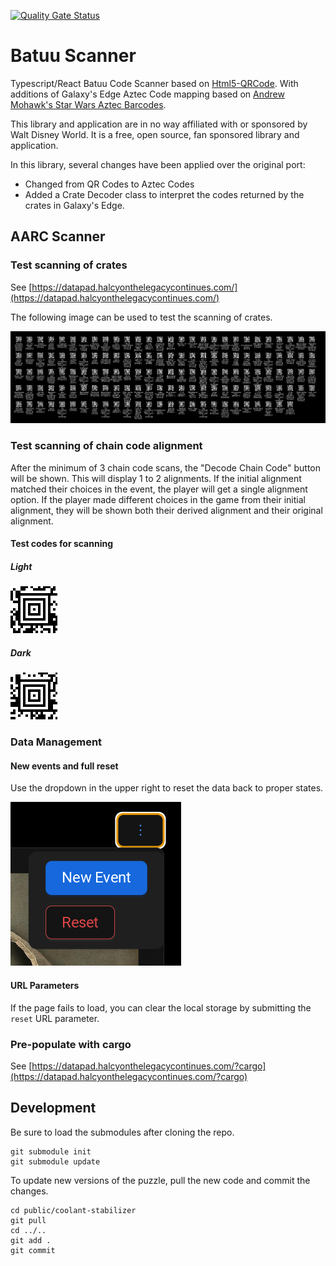 [![Quality Gate Status](https://sonarcloud.io/api/project_badges/measure?project=josephrkramer_batuu-scanner2&metric=alert_status)](https://sonarcloud.io/summary/new_code?id=josephrkramer_batuu-scanner2)

# Batuu Scanner

Typescript/React Batuu Code Scanner based on [Html5-QRCode](https://github.com/mebjas/html5-qrcode). With additions of Galaxy's Edge Aztec Code mapping based on [Andrew Mohawk's Star Wars Aztec Barcodes](https://github.com/AndrewMohawk/StarwarsAztec).

This library and application are in no way affiliated with or sponsored by Walt Disney World. It is a free, open source, fan sponsored library and application.

In this library, several changes have been applied over the original port:

- Changed from QR Codes to Aztec Codes
- Added a Crate Decoder class to interpret the codes returned by the crates in Galaxy's Edge.

## AARC Scanner

### Test scanning of crates

See [https://datapad.halcyonthelegacycontinues.com/](https://datapad.halcyonthelegacycontinues.com/)

The following image can be used to test the scanning of crates.

![Single Image of all Barcodes](single_image_of_all_barcodes.png "Single Image of all Barcodes")

### Test scanning of chain code alignment

After the minimum of 3 chain code scans, the "Decode Chain Code" button will be shown. This will display 1 to 2 alignments. If the initial alignment matched their choices in the event, the player will get a single alignment option. If the player made different choices in the game from their initial alignment, they will be shown both their derived alignment and their original alignment.

#### Test codes for scanning

##### Light

![Light Chain Code](public/aztec/LIGHT.png "Light Chain Code")

##### Dark

![Dark Chain Code](public/aztec/DARK1.png "Dark Chain Code")

### Data Management

#### New events and full reset

Use the dropdown in the upper right to reset the data back to proper states.

![Reset Dropdown Screenshot](reset-screenshot.png "Reset Dropdown Screenshot")

#### URL Parameters

If the page fails to load, you can clear the local storage by submitting the `reset` URL parameter.

### Pre-populate with cargo

See [https://datapad.halcyonthelegacycontinues.com/?cargo](https://datapad.halcyonthelegacycontinues.com/?cargo)

## Development

Be sure to load the submodules after cloning the repo.

```
git submodule init
git submodule update
```

To update new versions of the puzzle, pull the new code and commit the changes.

```
cd public/coolant-stabilizer
git pull
cd ../..
git add .
git commit
```
